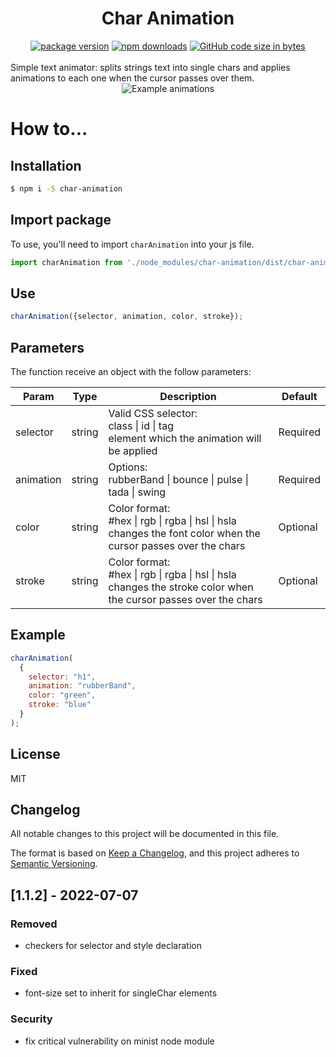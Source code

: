 <h1 align="center">Char Animation<span></h1>

<div align="center">
  <a href="https://www.npmjs.com/package/char-animation"><img alt="package version" src="https://img.shields.io/npm/v/char-animation?color=success&logo=npm&style=flat-square"></a>
<a href="https://www.npmjs.com/package/char-animation"><img alt="npm downloads" src="https://img.shields.io/npm/dt/char-animation?color=success&logo=npm&style=flat-square"></a>
<a href="https://github.com/cmarioep/char-animation"><img alt="GitHub code size in bytes" src="https://img.shields.io/github/languages/code-size/cmarioep/char-animation?color=sucess&logo=github&style=flat-square"></a>
</div>

<br>
Simple text animator: splits strings text into single chars and applies animations to each one when the cursor passes over them.
<br>

<div align="center">
<img alt="Example animations"  src="https://user-images.githubusercontent.com/53541185/126826480-d13e1f1c-cc33-49ba-b40a-548bdd45f954.gif">
</div>

# How to...

## Installation
```bash
$ npm i -S char-animation
```

## Import package
To use, you'll need to import `charAnimation`  into your js file.
```js
import charAnimation from './node_modules/char-animation/dist/char-animation.js';
```

## Use
```js
charAnimation({selector, animation, color, stroke});
```


## Parameters

The function receive an object with the follow parameters:

| Param| Type | Description | Default | 
| ------------ | ------------ | ------------ | ------------ |
| selector    | string | Valid CSS selector:<br>class \| id \| tag<br>element which the animation will be applied | Required |
| animation   | string | Options:<br>rubberBand \| bounce \| pulse \| tada \| swing | Required |
| color  | string | Color format:<br> #hex \| rgb \| rgba \| hsl \| hsla<br>changes the font color when the cursor passes over the chars                                                                     | Optional |
| stroke | string | Color format:<br> #hex \| rgb \| rgba \| hsl \| hsla<br>changes the stroke color when the cursor passes over the chars |  Optional |


##  Example
```js
charAnimation(
  {
    selector: "h1", 
    animation: "rubberBand",  
    color: "green", 
    stroke: "blue"
  }
);

```


## License
MIT


## Changelog
All notable changes to this project will be documented in this file.

The format is based on [Keep a Changelog](https://keepachangelog.com/en/1.0.0/),
and this project adheres to [Semantic Versioning](https://semver.org/spec/v2.0.0.html).

## [1.1.2] - 2022-07-07
### Removed
- checkers for selector and style declaration

### Fixed
- font-size set to inherit for singleChar elements 

### Security
- fix critical vulnerability on minist node module 